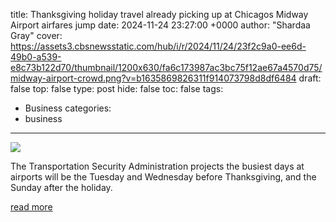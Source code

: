 title: Thanksgiving holiday travel already picking up at Chicagos Midway Airport airfares jump
date: 2024-11-24 23:27:00 +0000
author: "Shardaa Gray"
cover: https://assets3.cbsnewsstatic.com/hub/i/r/2024/11/24/23f2c9a0-ee6d-49b0-a539-e8c73b122d70/thumbnail/1200x630/fa6c173987ac3bc75f12ae67a4570d75/midway-airport-crowd.png?v=b1635869826311f914073798d8df6484
draft: false
top: false
type: post
hide: false
toc: false
tags:
  - Business
categories:
  - business
---

![](https://assets3.cbsnewsstatic.com/hub/i/r/2024/11/24/23f2c9a0-ee6d-49b0-a539-e8c73b122d70/thumbnail/1200x630/fa6c173987ac3bc75f12ae67a4570d75/midway-airport-crowd.png?v=b1635869826311f914073798d8df6484)

The Transportation Security Administration projects the busiest days at airports will be the Tuesday and Wednesday before Thanksgiving, and the Sunday after the holiday.

[read more](https://www.cbsnews.com/chicago/news/thanksgiving-holiday-travel-chicago-midway-airport/)
